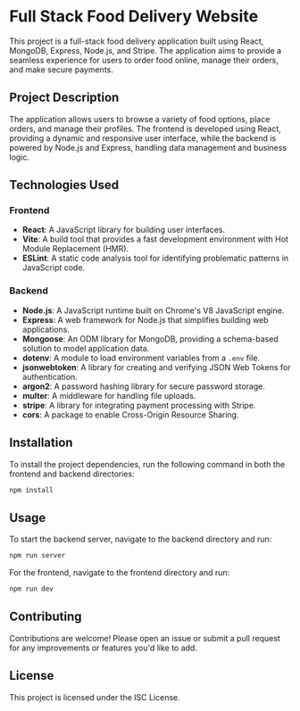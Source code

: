 # Full Stack Food Delivery Website

This project is a full-stack food delivery application built using React, MongoDB, Express, Node.js, and Stripe. The application aims to provide a seamless experience for users to order food online, manage their orders, and make secure payments.

## Project Description

The application allows users to browse a variety of food options, place orders, and manage their profiles. The frontend is developed using React, providing a dynamic and responsive user interface, while the backend is powered by Node.js and Express, handling data management and business logic.

## Technologies Used

### Frontend
- **React**: A JavaScript library for building user interfaces.
- **Vite**: A build tool that provides a fast development environment with Hot Module Replacement (HMR).
- **ESLint**: A static code analysis tool for identifying problematic patterns in JavaScript code.

### Backend
- **Node.js**: A JavaScript runtime built on Chrome's V8 JavaScript engine.
- **Express**: A web framework for Node.js that simplifies building web applications.
- **Mongoose**: An ODM library for MongoDB, providing a schema-based solution to model application data.
- **dotenv**: A module to load environment variables from a `.env` file.
- **jsonwebtoken**: A library for creating and verifying JSON Web Tokens for authentication.
- **argon2**: A password hashing library for secure password storage.
- **multer**: A middleware for handling file uploads.
- **stripe**: A library for integrating payment processing with Stripe.
- **cors**: A package to enable Cross-Origin Resource Sharing.

## Installation

To install the project dependencies, run the following command in both the frontend and backend directories:

```bash
npm install
```

## Usage

To start the backend server, navigate to the backend directory and run:

```bash
npm run server
```

For the frontend, navigate to the frontend directory and run:

```bash
npm run dev
```

## Contributing

Contributions are welcome! Please open an issue or submit a pull request for any improvements or features you'd like to add.

## License

This project is licensed under the ISC License.
